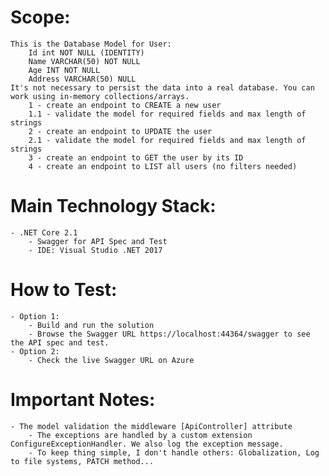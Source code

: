 # Scope:
	This is the Database Model for User:
		Id int NOT NULL (IDENTITY)
		Name VARCHAR(50) NOT NULL
		Age INT NOT NULL
		Address VARCHAR(50) NULL
	It's not necessary to persist the data into a real database. You can work using in-memory collections/arrays.
		1 - create an endpoint to CREATE a new user
		1.1 - validate the model for required fields and max length of strings
		2 - create an endpoint to UPDATE the user
		2.1 - validate the model for required fields and max length of strings
		3 - create an endpoint to GET the user by its ID
		4 - create an endpoint to LIST all users (no filters needed)

# Main Technology Stack:
	- .NET Core 2.1
        - Swagger for API Spec and Test
        - IDE: Visual Studio .NET 2017

# How to Test:
	- Option 1:
		- Build and run the solution
		- Browse the Swagger URL https://localhost:44364/swagger to see the API spec and test.
	- Option 2:
		- Check the live Swagger URL on Azure

# Important Notes:
	- The model validation the middleware [ApiController] attribute
        - The exceptions are handled by a custom extension ConfigureExceptionHandler. We also log the exception message.
        - To keep thing simple, I don't handle others: Globalization, Log to file systems, PATCH method...
